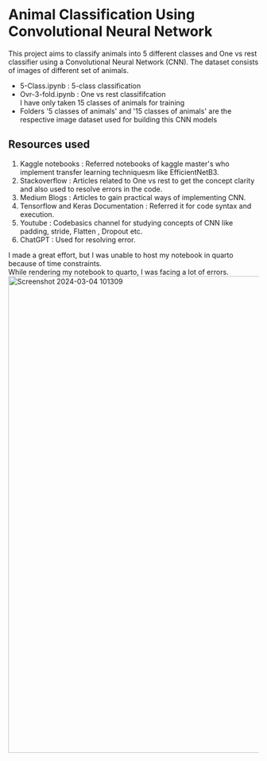 # Animal Classification Using Convolutional Neural Network
This project aims to classify animals into 5 different classes and One vs rest classifier using a Convolutional Neural Network (CNN). The dataset consists of images of different set of animals. 
* 5-Class.ipynb : 5-class classification <br>
* Ovr-3-fold.ipynb : One vs rest classififcation <br> 
              I have only taken 15 classes of animals for training<br>
* Folders '5 classes of animals' and '15 classes of animals' are the respective image dataset used for building this CNN models 
## Resources used 
1) Kaggle notebooks : Referred notebooks of kaggle master's who implement transfer learning techniquesm like EfficientNetB3.
2) Stackoverflow : Articles related to One vs rest to get the concept clarity and also used to resolve errors in the code.
3) Medium Blogs : Articles to gain practical ways of implementing CNN.
4) Tensorflow and Keras Documentation : Referred it for code syntax and execution.
5) Youtube : Codebasics channel for studying concepts of CNN like padding, stride, Flatten , Dropout etc.
6) ChatGPT : Used for resolving error.

I made a great effort, but I was unable to host my notebook in quarto because of time constraints.<br>
While rendering my notebook to quarto, I was facing a lot of errors.
<img width="960" alt="Screenshot 2024-03-04 101309" src="https://github.com/jeet-Abhi123/Animals-Classification-using-CNN/assets/143840497/565d4c21-de71-43aa-bab5-b5bf6cb92d2a">


